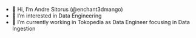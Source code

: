 - 👋 Hi, I’m Andre Sitorus (@enchant3dmango)
- 👀 I’m interested in Data Engineering
- 🌱 I’m currently working in Tokopedia as Data Engineer focusing in Data Ingestion

<!---
enchant3dmango/enchant3dmango is a ✨ special ✨ repository because its `README.md` (this file) appears on your GitHub profile.
You can click the Preview link to take a look at your changes.
--->
